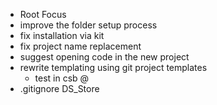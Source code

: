 -  Root Focus
  - improve the folder setup process
  - fix installation via kit
  - fix project name replacement
  - suggest opening code in the new project
  - rewrite templating using git project templates
    - test in csb @
  - .gitignore DS_Store
